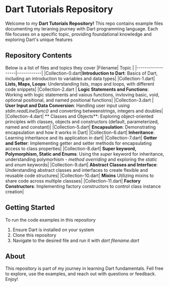 # Dart Tutorials Repository
Welcome to my **Dart Tutorials Repository!** This repo contains example files documenting my leraning journey with Dart programming language. Each file focuses on a specific topic, providing foundational knowledge and exploring Dart's unique features

## Repository Contents
Below is a list of files and topics they cover
|Filename|      Topic   |
|------------------|------------|
|Collection-0.dart|**Introduction to Dart**: Basics of Dart, including an introduction to variables and data types|
|Collection-1.dart| **Lists, Maps, Loops**: Understanding lists, maps and loops, with different code snippets|
|Collection-2.dart | **Logic Statements and Functions**: Working with logic statements and vaious functions, invloving basic, void, optional positional, and named positional functions|
|Collection-3.dart | **User Input and Data Conversion**: Handling user input using *stdin.readLineSync()* and converting betweenstrings, integers and doubles|
|Collection-4.dart| ** Classes and Objects**: Exploring object-oriented principles with classes, objects and constructors (default, parameterized, named  and constant)|
|Collection-5.dart| **Encapsulation**: Demonstrating encapsulation and how it works in Dart|
|Collection-6.dart| **Inheritance**: Learning inheritance and its application in dart|
|Collection-7.dart| **Getter and Setter**: Implementing getter and setter methods for encapsulating access to class properties|
|Collection-8.dart| **Super keyword, Polymorphism, Static and Enums**: Using the *super* keyword for inheritance, understanding polymorhism - *method overriding* and exploring the *static* and *enum* keywords|
|Collection-9.dart| **Abstract Classes and Interface**: Understanding abstract classes and interfaces to create flexible and reusable code structures|
|Collection-10.dart| **Mixins** Utilizing mixins to share code across multiple classses|
|Collection-11.dart| **Factory Constructors**: Implementing factory constructors to control class instance creation|

## Getting Started
To run the code examples in this repository
1. Ensure Dart is installed on your system
2. Clone this repository
3. Navigate to the desired file and run it with *dart filename.dart*

## About 
This repository is part of my journey in learning Dart fundamentals. Fell free to explore, use the examples, and reach out with questions or feedback. Enjoy!

